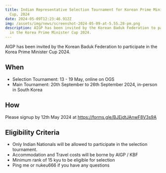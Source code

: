 ```yaml
---
title: Indian Representative Selection Tournament for Korean Prime Minister's
  Cup, 2024
date: 2024-05-09T12:23:46.912Z
img: /assets/img/news/screenshot-2024-05-09-at-5.55.28-pm.png
description: AIGP has been invited by the Korean Baduk Federation to participate
  in the Korea Prime Minister Cup 2024.
---
```

AIGP has been invited by the Korean Baduk Federation to participate in the Korea Prime Minister Cup 2024.

## When

* Selection Tournament: 13 - 19 May, online on OGS
* Main Tournament: 20th September to 26th September 2024, in-person in South Korea

## How

Please signup by 12th May 2024 at <https://forms.gle/BJEjdtJAnwF8V3s9A>

## Eligibility Criteria

* Only Indian Nationals will be allowed to participate in the selection tournament.
* Accommodation and Travel costs will be borne by AIGP / KBF
* Minimum rank of 15 kyu to be eligible for selection
* Ping me or nukeu666 if you have any questions